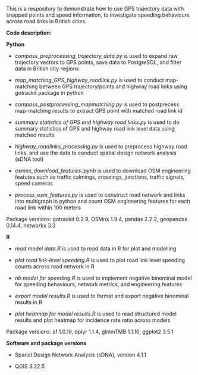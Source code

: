 This is a respository to demonstrate how to use GPS trajectory data with snapped points and speed information, to investigate speeding behaviours across road links in British cities.

**Code description:**

**Python**

* _compass_preprocessing_trajectory_data.py_  is used to expand raw trajectory vectors to GPS points, save data to PostgreSQL, and filter data in British city regions

* _map_matching_GPS_highway_roadlink.py_  is used to conduct map-matching between GPS trajectory/points and highway road links using gotrackit package in python

* _compass_postprocessing_mapmatching.py_  is used to postprecess map-matching results to extract GPS point with matched road link id

* _summary statistics of GPS and highway road links.py_  is used to do summary statistics of GPS and highway road link level data using matched results

* _highway_roadlinks_processing.py_  is used to preprocess highway road links, and use the data to conduct spatial design network analysis (sDNA tool)

* _osmnx_download_features.ipynb_  is used to download OSM engineering featutes such as traffic calmings, crossings, junctions, traffic signals, speed cameras

* _process_osm_features.py_  is used to construct road network and links into multigraph in python and count OSM enginnering features for each road link within 100 meters

Package versions: gotrackit 0.2.9, OSMnx 1.9.4, pandas 2.2.2, geopandas 0.14.4, networkx 3.3


**R**

* _read model data.R_  is used to read data in R for plot and modelling

* _plot road link-level speeding.R_  is used to plot road link level speeding counts across road network in R

* _nb model for speeding.R_  is used to implement negative binominal model for speeding behaviours, network metrics, and engineering features

* _export model results.R_  is used to format and export negative binominal results in R

* _plot heatmap for model results.R_  is used to read structured model results and plot heatmap for incidence rate ratio across models


Package versions:  sf 1.0.19, dplyr 1.1.4, glmmTMB 1.1.10, ggplot2 3.5.1



**Software and package versions**

* Sparial Design Network Analysis (sDNA), version 4.1.1

* QGIS 3.22.5


